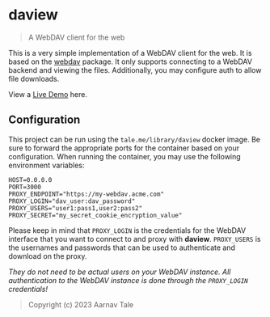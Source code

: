 # daview
> A WebDAV client for the web

This is a very simple implementation of a WebDAV client for the web. It is based on the [webdav](https://npmjs.org/package/webdav) package.
It only supports connecting to a WebDAV backend and viewing the files. Additionally, you may configure auth to allow file downloads.

View a [Live Demo](https://files.tale.me) here.

## Configuration
This project can be run using the `tale.me/library/daview` docker image.
Be sure to forward the appropriate ports for the container based on your configuration.
When running the container, you may use the following environment variables:
```
HOST=0.0.0.0
PORT=3000
PROXY_ENDPOINT="https://my-webdav.acme.com"
PROXY_LOGIN="dav_user:dav_password"
PROXY_USERS="user1:pass1,user2:pass2"
PROXY_SECRET="my_secret_cookie_encryption_value"
```

Please keep in mind that `PROXY_LOGIN` is the credentials for the WebDAV interface that you want to connect to and proxy with **daview**.
`PROXY_USERS` is the usernames and passwords that can be used to authenticate and download on the proxy.

*They do not need to be actual users on your WebDAV instance.*
*All authentication to the WebDAV instance is done through the `PROXY_LOGIN` credentials!*

> Copyright (c) 2023 Aarnav Tale
